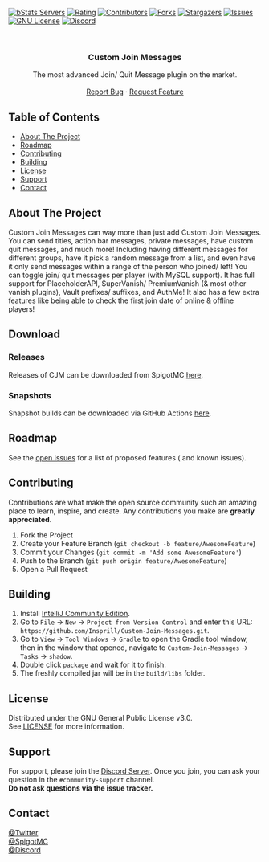 [![bStats Servers][bstats-servers-shield]][bstats-servers-url]
[![Rating][spigot-rating-shield]][spigot-rating-url]
[![Contributors][contributors-shield]][contributors-url]
[![Forks][forks-shield]][forks-url]
[![Stargazers][stars-shield]][stars-url]
[![Issues][issues-shield]][issues-url]
[![GNU License][license-shield]][license-url]
[![Discord](https://img.shields.io/discord/626995215558901771?color=%235663F7&label=Discord&style=for-the-badge)](https://discord.gg/SH7VyYtuC2)




<!-- PROJECT LOGO -->
<br />
<p align="center">
  <!-- <a href="https://github.com/Insprill/Custom-Join-Messages">
     <img src="logo.png" alt="Logo" width="500" height="500">
  </a> -->

<h3 align="center">Custom Join Messages</h3>

  <p align="center">
    The most advanced Join/ Quit Message plugin on the market.
    <br />
    <br />
    <a href="https://github.com/Insprill/Custom-Join-Messages/issues">Report Bug</a>
    ·
    <a href="https://github.com/Insprill/Custom-Join-Messages/issues">Request Feature</a>
  </p>




<!-- TABLE OF CONTENTS -->

## Table of Contents

* [About The Project](#about-the-project)
* [Roadmap](#roadmap)
* [Contributing]("#contributing")
* [Building]("#building")
* [License]("#license")
* [Support]("#support")
* [Contact]("#contact")




<!-- ABOUT THE PROJECT -->

## About The Project

Custom Join Messages can way more than just add Custom Join Messages. 
You can send titles, action bar messages, private messages, have custom quit messages, and much more! 
Including having different messages for different groups, have it pick a random message from a list, and even have it only send messages within a range of the person who joined/ left! 
You can toggle join/ quit messages per player (with MySQL support). It has full support for PlaceholderAPI, SuperVanish/ PremiumVanish (& most other vanish plugins), 
Vault prefixes/ suffixes, and AuthMe! It also has a few extra features like being able to check the first join date of online & offline players!




<!-- DOWNLOAD -->

## Download
### Releases
Releases of CJM can be downloaded from SpigotMC [here](https://www.spigotmc.org/resources/71608/).

### Snapshots
Snapshot builds can be downloaded via GitHub Actions [here](https://github.com/Insprill/Custom-Join-Messages/actions/workflows/gradle.yml).




<!-- ROADMAP -->

## Roadmap

See the [open issues](https://github.com/Insprill/Custom-Join-Messages/issues) for a list of proposed features (
and known issues).




<!-- CONTRIBUTING -->

## Contributing

Contributions are what make the open source community such an amazing place to learn, inspire, and create. Any
contributions you make are **greatly appreciated**.

1. Fork the Project
2. Create your Feature Branch (`git checkout -b feature/AwesomeFeature`)
3. Commit your Changes (`git commit -m 'Add some AwesomeFeature'`)
4. Push to the Branch (`git push origin feature/AwesomeFeature`)
5. Open a Pull Request




<!-- BUILDING -->

## Building

1. Install [IntelliJ Community Edition](https://www.jetbrains.com/idea/download/).
2. Go to `File` -> `New` -> `Project from Version Control` and enter this URL: `https://github.com/Insprill/Custom-Join-Messages.git`.
3. Go to `View` -> `Tool Windows` -> `Gradle` to open the Gradle tool window, then in the window that opened, navigate to `Custom-Join-Messages` -> `Tasks` -> `shadow`.
4. Double click `package` and wait for it to finish.
5. The freshly compiled jar will be in the `build/libs` folder.




<!-- LICENSE -->

## License

Distributed under the GNU General Public License v3.0.  
See [LICENSE](https://github.com/Insprill/Custom-Join-Messages/blob/master/LICENSE) for more information.




<!-- SUPPORT -->

## Support

For support, please join the [Discord Server](https://discord.gg/SH7VyYtuC2). Once you join, you can ask your question in the `#community-support` channel.  
**Do not ask questions via the issue tracker.**




<!-- CONTACT -->

## Contact

[@Twitter](https://twitter.com/InsprillO_O)  
[@SpigotMC](https://www.spigotmc.org/members/724062/)  
[@Discord](https://discord.gg/SH7VyYtuC2)




<!-- MARKDOWN LINKS & IMAGES -->
<!-- https://www.markdownguide.org/basic-syntax/#reference-style-links -->

[bstats-servers-shield]: https://img.shields.io/bstats/servers/6346.svg?style=for-the-badge
[bstats-servers-url]: https://bstats.org/plugin/bukkit/Custom%20Join%20Messages/6346
[spigot-rating-shield]: https://img.shields.io/spiget/rating/71608.svg?style=for-the-badge
[spigot-rating-url]: https://www.spigotmc.org/resources/71608
[contributors-shield]: https://img.shields.io/github/contributors/Insprill/Custom-Join-Messages.svg?style=for-the-badge
[contributors-url]: https://github.com/Insprill/Custom-Join-Messages/graphs/contributors
[forks-shield]: https://img.shields.io/github/forks/Insprill/Custom-Join-Messages.svg?style=for-the-badge
[forks-url]: https://github.com/Insprill/Custom-Join-Messages/network/members
[stars-shield]: https://img.shields.io/github/stars/Insprill/Custom-Join-Messages.svg?style=for-the-badge
[stars-url]: https://github.com/Insprill/Custom-Join-Messages/stargazers
[issues-shield]: https://img.shields.io/github/issues/Insprill/Custom-Join-Messages.svg?style=for-the-badge
[issues-url]: https://github.com/Insprill/Custom-Join-Messages/issues
[license-shield]: https://img.shields.io/github/license/Insprill/Custom-Join-Messages.svg?style=for-the-badge
[license-url]: https://github.com/Insprill/Custom-Join-Messages/blob/master/LICENSE.txt
